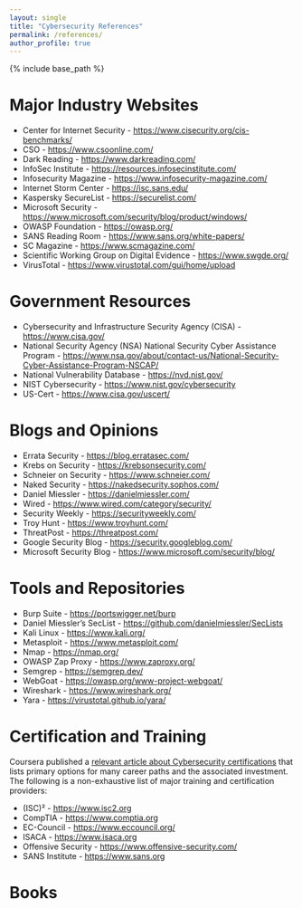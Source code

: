 ```yaml
---
layout: single
title: "Cybersecurity References"
permalink: /references/
author_profile: true
---
```


{% include base_path %}

Major Industry Websites
===
* Center for Internet Security - https://www.cisecurity.org/cis-benchmarks/
* CSO - https://www.csoonline.com/
* Dark Reading - https://www.darkreading.com/
* InfoSec Institute - https://resources.infosecinstitute.com/
* Infosecurity Magazine - https://www.infosecurity-magazine.com/
* Internet Storm Center - https://isc.sans.edu/
* Kaspersky SecureList - https://securelist.com/
* Microsoft Security - https://www.microsoft.com/security/blog/product/windows/
* OWASP Foundation - https://owasp.org/
* SANS Reading Room - https://www.sans.org/white-papers/
* SC Magazine - https://www.scmagazine.com/
* Scientific Working Group on Digital Evidence - https://www.swgde.org/
* VirusTotal - https://www.virustotal.com/gui/home/upload


Government Resources
===
* Cybersecurity and Infrastructure Security Agency (CISA) - https://www.cisa.gov/
* National Security Agency (NSA) National Security Cyber Assistance Program - https://www.nsa.gov/about/contact-us/National-Security-Cyber-Assistance-Program-NSCAP/
* National Vulnerability Database - https://nvd.nist.gov/
* NIST Cybersecurity - https://www.nist.gov/cybersecurity
* US-Cert - https://www.cisa.gov/uscert/


Blogs and Opinions
===
* Errata Security - https://blog.erratasec.com/
* Krebs on Security - https://krebsonsecurity.com/
* Schneier on Security - https://www.schneier.com/
* Naked Security - https://nakedsecurity.sophos.com/
* Daniel Miessler - https://danielmiessler.com/
* Wired - https://www.wired.com/category/security/
* Security Weekly - https://securityweekly.com/
* Troy Hunt - https://www.troyhunt.com/
* ThreatPost - https://threatpost.com/
* Google Security Blog - https://security.googleblog.com/
* Microsoft Security Blog - https://www.microsoft.com/security/blog/


Tools and Repositories
===
* Burp Suite - https://portswigger.net/burp
* Daniel Miessler’s SecList - https://github.com/danielmiessler/SecLists
* Kali Linux - https://www.kali.org/
* Metasploit - https://www.metasploit.com/
* Nmap - https://nmap.org/
* OWASP Zap Proxy - https://www.zaproxy.org/
* Semgrep - https://semgrep.dev/
* WebGoat - https://owasp.org/www-project-webgoat/
* Wireshark - https://www.wireshark.org/
* Yara - https://virustotal.github.io/yara/


Certification and Training
===
Coursera published a [relevant article about Cybersecurity certifications](https://www.coursera.org/articles/popular-cybersecurity-certifications) that lists primary options for many career paths and the associated investment. The following is a non-exhaustive list of major training and certification providers:

* (ISC)² - https://www.isc2.org
* CompTIA - https://www.comptia.org
* EC-Council - https://www.eccouncil.org/
* ISACA - https://www.isaca.org
* Offensive Security - https://www.offensive-security.com/
* SANS Institute - https://www.sans.org

Books
===
